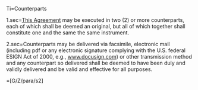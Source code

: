 Ti=Counterparts

1.sec=<a href='#Def.Agreement.sec' class='definedterm'>This Agreement</a> may be executed in two (2) or more counterparts, each of which shall be deemed an original, but all of which together shall constitute one and the same the same instrument.

2.sec=Counterparts may be delivered via facsimile, electronic mail (including pdf or any electronic signature complying with the U.S. federal ESIGN Act of 2000, e.g., www.docusign.com) or other transmission method and any counterpart so delivered shall be deemed to have been duly and validly delivered and be valid and effective for all purposes.

=[G/Z/para/s2]
